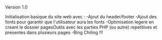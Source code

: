Version 1.0

Initialisation basique du site web avec : 
  -Ajout du header/footer
  -Ajout des fonts pour garantir que l'utilisateur aura les fonts
  -Optimisation legere en creant le dossier pagesOutils avec les parties PHP (ou autre) repetitives et presentes dans plusieurs pages
  -Bing Chiling !!!

